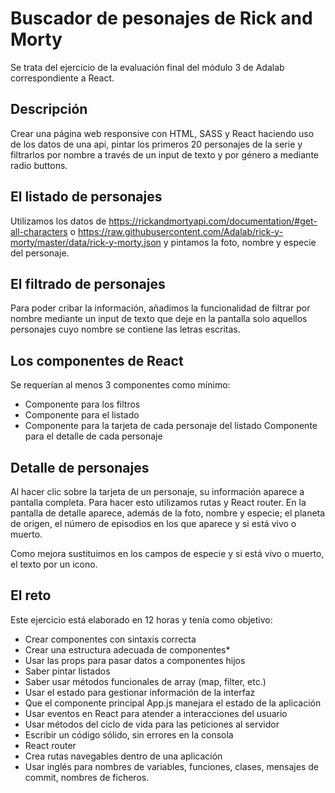 # Buscador de pesonajes de Rick and Morty

Se trata del ejercicio de la evaluación final del módulo 3 de Adalab correspondiente a React. 

## Descripción

Crear una página web responsive con HTML, SASS y React haciendo uso de los datos de una api, pintar los primeros 20 personajes de la serie y filtrarlos por nombre a través de un input de texto y por género a mediante radio buttons. 

## El listado de personajes

Utilizamos los datos de https://rickandmortyapi.com/documentation/#get-all-characters o https://raw.githubusercontent.com/Adalab/rick-y-morty/master/data/rick-y-morty.json y pintamos la foto, nombre y especie del personaje. 

## El filtrado de personajes

Para poder cribar la información, añadimos la funcionalidad de filtrar por nombre mediante un input de texto que deje en la pantalla solo aquellos personajes cuyo nombre se contiene las letras escritas. 

## Los componentes de React

Se requerían al menos 3 componentes como mínimo: 
- Componente para los filtros
- Componente para el listado
- Componente para la tarjeta de cada personaje del listado Componente para el detalle de cada personaje

## Detalle de personajes

Al hacer clic sobre la tarjeta de un personaje, su información aparece a pantalla completa. Para hacer esto utilizamos rutas y React router. En la pantalla de detalle aparece, además de la foto, nombre y especie; el planeta de origen, el número de episodios en los que aparece y si está vivo o muerto.

Como mejora sustituimos en los campos de especie y si está vivo o muerto, el texto por un icono.
     
## El reto

Este ejercicio está elaborado en 12 horas y tenía como objetivo: 
      
- Crear componentes con sintaxis correcta
- Crear una estructura adecuada de componentes*
- Usar las props para pasar datos a componentes hijos
- Saber pintar listados
- Saber usar métodos funcionales de array (map, filter, etc.)
- Usar el estado para gestionar información de la interfaz
- Que el componente principal App.js manejara el estado de la aplicación
- Usar eventos en React para atender a interacciones del usuario       
- Usar métodos del ciclo de vida para las peticiones al servidor
- Escribir un código sólido, sin errores en la consola
- React router
- Crea rutas navegables dentro de una aplicación
- Usar inglés para nombres de variables, funciones, clases, mensajes de commit, nombres de ficheros. 
